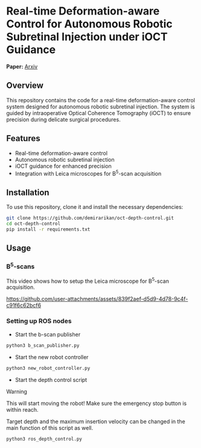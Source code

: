 # Real-time Deformation-aware Control for Autonomous Robotic Subretinal Injection under iOCT Guidance

**Paper:** [Arxiv](https://arxiv.org/abs/2411.06557) 

## Overview 
This repository contains the code for a real-time deformation-aware control system designed for autonomous robotic subretinal injection. The system is guided by intraoperative Optical Coherence Tomography (iOCT) to ensure precision during delicate surgical procedures.

## Features
- Real-time deformation-aware control
- Autonomous robotic subretinal injection
- iOCT guidance for enhanced precision
- Integration with Leica microscopes for B<sup>5</sup>-scan acquisition

## Installation
To use this repository, clone it and install the necessary dependencies:

```bash
git clone https://github.com/demirarikan/oct-depth-control.git
cd oct-depth-control
pip install -r requirements.txt
```
## Usage
### B<sup>5</sup>-scans
This video shows how to setup the Leica microscope for B<sup>5</sup>-scan acquisition.

https://github.com/user-attachments/assets/839f2aef-d5d9-4d78-9c4f-c91f6c62bcf6

### Setting up ROS nodes

- Start the b-scan publisher
```python
python3 b_scan_publisher.py
```
- Start the new robot controller
```python
python3 new_robot_controller.py
```
- Start the depth control script
  
>[!WARNING]
>This will start moving the robot! Make sure the emergency stop button is within reach.

Target depth and the maximum insertion velocity can be changed in the main function of this script as well. 
```python
python3 ros_depth_control.py
```
